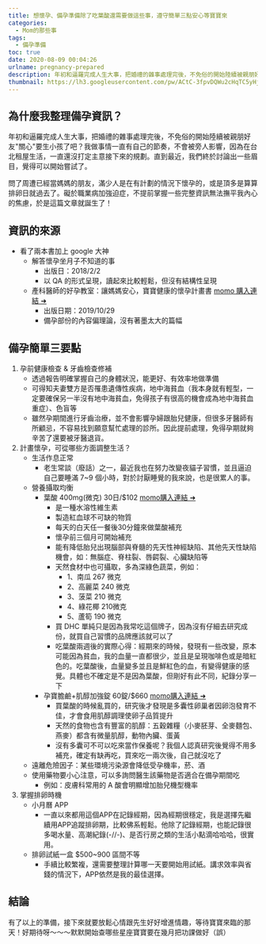 ```yaml
---
title: 想懷孕、備孕準備除了吃葉酸還需要做這些事，遵守簡單三點安心等寶寶來
categories:
  - Mom的那些事
tags:
  - 備孕準備
toc: true
date: 2020-08-09 00:04:26
urlname: pregnancy-prepared
description: 年初和逼羅完成人生大事，把婚禮的雜事處理完後，不免俗的開始陸續被親朋好友"關心"要生小孩了吧？我做事情一直有自己的節奏，不會被旁人影響，因為在台北租屋生活，一直還沒打定主意接下來的規劃。直到最近，我們終於討論出一些眉目，覺得可以開始嘗試了。
thumbnail: https://lh3.googleusercontent.com/pw/ACtC-3fpvDQWu2cHqTC5yHjtyQea6pwxn_5aRkM7FKIHrlwOyRDrO2LhphajPLlrVeWeLYznmSidssnDEefui81wn0rG8lLrolVbj2jaUvx4s8ODk8VrHWLfJbap08ZKksCHFbiEKcc7OW15X9RUe8W_H5E=w1747-h1240-no?authuser=2
---
```


## 為什麼我整理備孕資訊？
年初和逼羅完成人生大事，把婚禮的雜事處理完後，不免俗的開始陸續被親朋好友"關心"要生小孩了吧？我做事情一直有自己的節奏，不會被旁人影響，因為在台北租屋生活，一直還沒打定主意接下來的規劃。直到最近，我們終於討論出一些眉目，覺得可以開始嘗試了。<!-- more -->

問了周遭已經當媽媽的朋友，滿少人是在有計劃的情況下懷孕的，或是頂多是算算排卵日就過去了。礙於職業病加強迫症，不提前掌握一些完整資訊無法撫平我內心的焦慮，於是這篇文章就誕生了！

## 資訊的來源
* 看了兩本書加上 google 大神
    * 解答懷孕坐月子不知道的事 
        * 出版日：2018/2/2
        * 以 QA 的形式呈現，讀起來比較輕鬆，但沒有結構性呈現
    *  產科醫師的好孕教室：讓媽媽安心，寶寶健康的懷孕計畫書 [momo 購入連結 ➜](https://reurl.cc/4RklZY)
        *  出版日期：2019/10/29
        *  備孕部份的內容偏理論，沒有著墨太大的篇幅
        
## 備孕簡單三要點
1. 孕前健康檢查 & 牙齒檢查修補
    * 透過報告明確掌握自己的身體狀況，能更好、有效率地做準備
    * 可得知夫妻雙方是否罹患遺傳性疾病，地中海貧血（我本身就有輕型，一定要確保另一半沒有地中海貧血，免得孩子有很高的機會成為地中海貧血重症）、色盲等
    * 雖然孕期間進行牙齒治療，並不會影響孕婦跟胎兒健康，但很多牙醫師有所顧忌，不容易找到願意幫忙處理的診所。因此提前處理，免得孕期就夠辛苦了還要被牙醫退貨。
4. 計畫懷孕，可從哪些方面調整生活？
    * 生活作息正常
        * 老生常談（廢話）之一，最近我也在努力改變夜貓子習慣，並且逼迫自己要睡滿 7~9 個小時，對於討厭睡覺的我來說，也是很累人的事。
    * 營養攝取均衡
        * 葉酸 400mg(微克) 30日/$102 [momo購入連結 ➜](https://reurl.cc/X6O2vM)
            * 是一種水溶性維生素
            * 製造紅血球不可缺的物質
            * 每天的白天任一餐後30分鐘來做葉酸補充
            * 懷孕前三個月可開始補充
            * 能有降低胎兒出現腦部與脊髓的先天性神經缺陷、其他先天性缺陷機會，如：無腦症、脊柱裂、唇齶裂、心臟缺陷等
            * 天然食材中也可攝取，多為深綠色蔬菜，例如：
                * 1、南瓜 267 微克
                * 2、高麗菜 240 微克
                * 3、菠菜 210 微克
                * 4、綠花椰 210微克
                * 5、蘆筍 190 微克
            * 買 DHC 單純只是因為我常吃這個牌子，因為沒有仔細去研究成份，就買自己習慣的品牌應該就可以了
            * 吃葉酸兩週後的實際心得：經期來的時候，發現有一些改變，原本可能因為貧血，我的血量一直都很少，並且是呈現咖啡色或是暗紅色的。吃葉酸後，血量變多並且是鮮紅色的血，有變得健康的感覺。具體也不確定是不是因為葉酸，但剛好有此不同，紀錄分享一下
        * 孕寶膽鹼+肌醇加強錠 60錠/$660 [momo購入連結 ➜](https://reurl.cc/3D8y1L)
            * 買葉酸的時候亂買的，研究後才發現是多囊性卵巢者因卵泡發育不佳，才會食用肌醇調理使卵子品質提升
            * 天然的食物也含有豐富的肌醇：五穀雜糧（小麥胚芽、全麥麵包、燕麥）都含有微量肌醇，動物內臟、蛋黃
            * 沒有多囊可不可以吃來當作保養呢？我個人認真研究後覺得不用多補充，確定有缺再吃，買來吃一兩次後，自己就沒吃了
    * 遠離危險因子：某些環境污染源會降低受孕機率，菸、酒
    * 使用藥物要小心注意，可以多詢問醫生該藥物是否適合在備孕期間吃
        * 例如：皮膚科常用的 A 酸會明顯增加胎兒機型機率
3. 掌握排卵時機
    * 小月曆 APP
        * 一直以來都用這個APP在記錄經期，因為經期很穩定，我是選擇先繼續用APP追蹤排卵期，比較佛系輕鬆。他除了記錄經期，也能記錄很多喝水量、高潮紀錄(-//-)、是否行房之類的生活小點滴哈哈哈，很實用。
    * 排卵試紙一盒 $500~900 區間不等
        * 手續比較繁複，還需要整理計算哪一天要開始用試紙。講求效率與省錢的情況下，APP依然是我的最佳選擇。

## 結論
有了以上的準備，接下來就要放鬆心情跟先生好好增進情趣，等待寶寶來臨的那天！好期待呀～～～默默開始查哪些星座寶寶要在幾月把功課做好（誤）